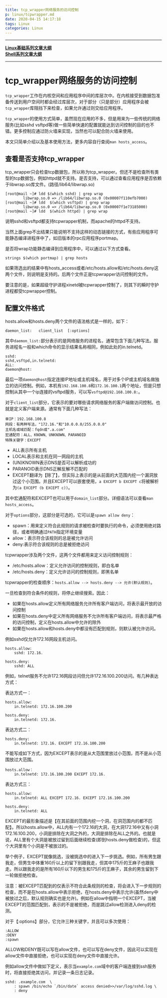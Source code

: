 ```yaml
---
title: tcp_wrapper网络服务的访问控制
p: linux/tcpwrapper.md
date: 2020-04-15 14:17:18
tags: Linux
categories: Linux
---
```


------

**[Linux基础系列文章大纲](/linux/index)**  
**[Shell系列文章大纲](/shell/index)**  

------

# tcp\_wrapper网络服务的访问控制

`tcp_wrapper`工作在内核空间和应用程序中间的库层次中。在内核接受到数据包准备传送到用户空间时都会经过库层次，对于部分（只是部分）应用程序会被`tcp_wrapper`库阻挡下来检查，如果允许通过则交给应用程序。

`tcp_wrapper`的使用方式简单，虽然现在应用的不多，但是用来为一些传统的网络服务(比如sshd vsftpd等)做一些简单快速的配置就能达到访问控制的目的也不错。更多控制应通过防火墙来实现，当然也可以配合防火墙来使用。

本文只简单介绍以及基本使用方法，更多内容自行查阅`man hosts_access`。

## 查看是否支持tcp\_wrapper

tcp\_wrapper只会检查tcp数据包，所以称为tcp\_wrapper。但还不是检查所有类型的tcp数据包，例如httpd就不支持。是否支持，可以通过查看应用程序是否依赖于libwrap.so库文件。(路径/lib64/libwrap.so)

```
[root@mail ~]# ldd $(which sshd) | grep wrap
        libwrap.so.0 => /lib64/libwrap.so.0 (0x00007f110efb7000)
[root@mail ~]# ldd  $(which vsftpd) | grep wrap    
        libwrap.so.0 => /lib64/libwrap.so.0 (0x00007f1e73185000)
[root@mail ~]# ldd  $(which httpd) | grep wrap
```

说明sshd和vsftpd都支持tcpwrapper机制，而apache的httpd不支持。

当然上面grep不出结果只能说明不支持这样的动态链接的方式，有些应用程序可能静态编译进程序中了，如旧版本的rpc应用程序portmap。

是否将wrap功能静态编译到应用程序中，可以通过以下方式查看。

```
strings $(which portmap) | grep hosts
```

如果筛选出的结果中有hosts\_access或者/etc/hosts.allow和/etc/hosts.deny这两个文件，则说明是支持的。后两个文件正是tcpwrapper访问控制的文件。

要注意的是，如果超级守护进程xinetd被tcpwrapper控制了，则其下的瞬时守护进程都受tcpwrapper控制。

## 配置文件格式

hosts.allow和hosts.deny两个文件的语法格式是一样的，如下：

```
daemon_list:   client_list  [:options]
```

其中`daemon_list:`部分表示的是网络服务的进程名，通常包含下面几种写法。服务进程名一般和which命令的显示结果名称相同，例如此处的in.telnetd。

```
sshd:
sshd,vsftpd,in.telnetd:
ALL:
daemon@host:
```

最后一项`daemon@host`指定连接IP地址或主机域名，用于对多个IP或主机域名做独立的访问控制。例如，本机有`192.168.100.8`和`172.16.100.1`两个地址，但是只想控制从其中一个ip连接的vsftpd服务，可以写`vsftpd@192.168.100.8:`。

对于`client_list`部分，它表示的要对哪些请求网络服务的客户端做访问控制。也就是定义客户端来源。通常有下面几种写法：

```
单IP：192.168.100.8
网段：有两种写法，"172.16."和"10.0.0.0/255.0.0.0"
主机名或域匹配：fqdn或".a.com"
宏通配符：ALL、KNOWN、UNKNOWN、PARANOID
特殊关键字：EXCEPT
```

- ALL表示所有主机
- LOCAL表示和主机在同一网段的主机
- (UN)KNOWN表示DNS是否可以解析成功的
- PARANOID表示DNS正解反解不匹配的
- EXCEPT翻译为【除了】，但实际上表示的是从前面的大范围内挖一个漏洞放过这个小范围。并且EXCEPT可以嵌套使用，`a EXCEPT b EXCEPT c`将被解析为`(a EXCEPT (b EXCEPT c))`。

其中宏通配符和EXCEPT也可以用于`domain_list`部分。详细语法可以查看`man hosts_access`。

对于`options`部分，这部分是可选的，它可以是`spawn allow deny`：

- spawn：用来定义符合此规则的请求被检查时要执行的命令，必须使用绝对路径，或者明确通过`PATH`指定环境变量    
- allow：表示符合该规则的总是被允许访问  
- deny:表示符合该规则的总是被拒绝访问  

tcpwrapper涉及两个文件，这两个文件都用来定义访问控制规则：

- /etc/hosts.allow：定义允许访问的控制规则，即白名单
- /etc/hosts.deny：定义允许访问的控制规则，即黑名单  

tcpwrapper的检查顺序：`hosts.allow --> hosts.deny --> 允许(默认规则)`。

一旦检查到符合条件的规则，将停止继续搜索。因此：

- 如果在hosts.allow定义所有网络服务允许所有客户端访问，将表示最开放的访问控制
- 如果在hosts.deny中定义所有网络服务不允许所有客户端访问，将表示最严格的访问控制，定义在hosts.allow中允许的除外
- 如果在hosts.allow和hosts.deny中都没有匹配到规则，则默认被允许访问。

例如sshd仅允许172.16网段主机访问。

```
hosts.allow:
    sshd: 172.16.

hosts.deny:
    sshd: ALL
```

例如，telnet服务不允许172.16网段访问但允许172.16.100.200访问。有几种表达方式：

表达方式一：

```
hosts.allow:
    in.telnetd: 172.16.100.200

hosts.deny:
    in.telnetd: 172.16.
```

表达方式二：

```
hosts.deny:
    in.telnetd: 172.16. EXCEPT 172.16.100.200
```

不能写成如下方式，因为EXCEPT表示的是从大范围里放过小范围，而不是从小范围放过大范围。

```
hosts.allow：
    in.telnetd: 172.16.100.200 EXCEPT 172.16.
```

表达方式三：

```
hosts.allow:
    in.telnetd: ALL EXCEPT 172.16. EXCEPT 172.16.100.200
    
hosts.deny:
    in.telnetd: ALL
```

EXCEPT的最形象描述是【在其前面的范围内挖一个洞，在洞范围内的都不匹配】。所以hosts.allow中，ALL内有一个172.16的大洞，在大洞172.16中又有小洞172.16.100.200，小洞是排除在大洞之外的，大洞是排除在ALL之外的。也就是说，ALL里有个大洞是被放过留到后面继续检查(即到hosts.deny做检查)的，但这个大洞里有个小洞是不被放过的。

举个例子，EXCEPT就像挑选，没被挑选中的进入下一步挑选。例如，所有男生跟我走，但男生中体重160斤以上的留下别跟我走，但其中175斤的王麻子也跟我走。所以跟我走的是所有160斤以下的男生和175斤的王麻子，其余的男生留到下一轮做拒绝检查。

注意：被EXCEPT匹配到的仅表示不符合此条规则的检查，将会进入下一步规则的检查，而不是在hosts.allow中表示拒绝，在hosts.deny中表示允许(虽然deny中被放过之后，默认规则确实也是允许)。例如在allow中指明一个EXCEPT，当被EXCEPT的范围匹配到，表示的不是被拒绝，而是跳过allow检测进入deny的检测。

对于【:options】部分，它允许三种关键字，并且可以多次使用：

```
:ALLOW
:DENY
:spawn
```

ALLOW和DENY既可以写在allow文件，也可以写在deny文件，因此可以实现在allow文件中直接拒绝，也可以实现在deny文件中直接允许。

例如allow文件中做如下定义，表示当`example.com`域中的客户端连接到ssh服务时，将直接拒绝其访问，并记录一条日志记录。

```
sshd: .example.com  \
    : spawn /bin/echo `/bin/date` access denied>>/var/log/sshd.log \
    : deny
```

